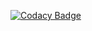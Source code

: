 
[![Codacy Badge](https://api.codacy.com/project/badge/Grade/1a14b7f689dc4dbb9b585824291ab8c1)](https://app.codacy.com/manual/Valentinmeert/p5.localhost-front?utm_source=github.com&utm_medium=referral&utm_content=Valentinmeert/p5.localhost-front&utm_campaign=Badge_Grade_Dashboard)
